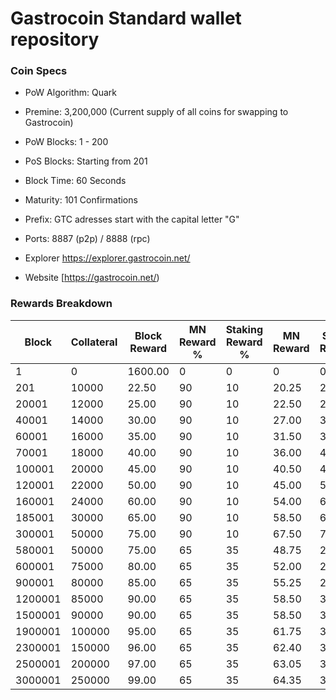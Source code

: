 Gastrocoin Standard wallet repository
=====================================

### Coin Specs

- PoW Algorithm: Quark
- Premine:  3,200,000 (Current supply of all coins for swapping to Gastrocoin)
- PoW Blocks: 1 - 200
- PoS Blocks: Starting from 201
- Block Time: 60 Seconds
- Maturity: 101 Confirmations
- Prefix: GTC adresses start with the capital letter "G"
- Ports: 8887 (p2p) / 8888 (rpc)

- Explorer https://explorer.gastrocoin.net/

- Website [https://gastrocoin.net/)

### Rewards Breakdown
|Block  |Collateral|Block Reward|MN Reward %|Staking Reward %|MN Reward|Staker Reward|
|-------|----------|------------|-----------|----------------|---------|-------------|
|1      |0         |1600.00     |0          |0               |0        |0            |
|201    |10000     |22.50       |90         |10              |20.25    |2.25         |
|20001  |12000     |25.00       |90         |10              |22.50    |2.50         |
|40001  |14000     |30.00       |90         |10              |27.00    |3.00         |
|60001  |16000     |35.00       |90         |10              |31.50    |3.50         |
|70001  |18000     |40.00       |90         |10              |36.00    |4.00         |
|100001 |20000     |45.00       |90         |10              |40.50    |4.50         |
|120001 |22000     |50.00       |90         |10              |45.00    |5.00         |
|160001 |24000     |60.00       |90         |10              |54.00    |6.00         |
|185001 |30000     |65.00       |90         |10              |58.50    |6.50         |
|300001 |50000     |75.00       |90         |10              |67.50    |7.50         |
|580001 |50000     |75.00       |65         |35              |48.75    |26.25        |
|600001 |75000     |80.00       |65         |35              |52.00    |28.00        |
|900001 |80000     |85.00       |65         |35              |55.25    |29.75        |
|1200001|85000     |90.00       |65         |35              |58.50    |31.50        |
|1500001|90000     |90.00       |65         |35              |58.50    |31.50        |
|1900001|100000    |95.00       |65         |35              |61.75    |33.25        |
|2300001|150000    |96.00       |65         |35              |62.40    |33.60        |
|2500001|200000    |97.00       |65         |35              |63.05    |33.95        |
|3000001|250000    |99.00       |65         |35              |64.35    |34.65        |
